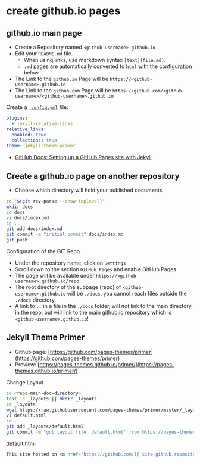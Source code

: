 # create github.io pages

## github.io main page

- Create a Repository named `<github-username>.github.io`
- Edit your `README.md` file. 
  - When using links, use markdown syntax `[text](file.md)`.
  - `.md` pages are automatically converted to `html` with the configuration below
- The Link to the `github.io` Page will be `https://<github-username>.github.io`
- The Link to the `github.com` Page will be `https://github.com/<github-username>/<github-username>.github.io`

Create a [`_config.yml`](https://github.com/zytzeiche/zytzeiche.github.io/blob/main/_config.yml) file:

~~~yaml
plugins:
  - jekyll-relative-links
relative_links:
  enabled: true
  collections: true
theme: jekyll-theme-primer
~~~

- [GitHub Docs: Setting up a GitHub Pages site with Jekyll](https://docs.github.com/en/github/working-with-github-pages/setting-up-a-github-pages-site-with-jekyll)

## Create a github.io page on another repository

- Choose which directory will hold your published documents

~~~bash
cd "$(git rev-parse --show-toplevel)"
mkdir docs
cd docs
vi docs/index.md
cd ..
git add docs/index.md
git commit -m "initial commit" docs/index.md
git push
~~~

Configuration of the GIT Repo

- Under the repository name, click on `Settings`
- Scroll down to the section `GitHub Pages` and enable GitHub Pages
- The page will be available under `https://<github-username>.github.io/repo`
- The root directory of the subpage (repo) of `<github-username>.github.io`
  will be `./docs`, you cannot reach files outside the `./docs` directory.
- A link to `..` in a file in the `./docs` folder, will _not_ link to the main
  directory in the repo, but will link to the main github.io repository which
  is `<github-username>.github.io`!


## Jekyll Theme Primer

- Github page: [https://github.com/pages-themes/primer](https://github.com/pages-themes/primer)
- Preview: [https://pages-themes.github.io/primer/](https://pages-themes.github.io/primer/)

Change Layout

~~~bash
cd <repo-main-doc-directory>
test -d _layouts || mkdir _layouts
cd _layouts
wget https://raw.githubusercontent.com/pages-themes/primer/master/_layouts/default.html
vi default.html
cd ..
git add _layouts/default.html
git commit -m "got layout file 'default.html' from https://pages-themes.github.io/primer/" _layouts/default.html
~~~

default.html

~~~html
This site hosted on <a href="https://github.com/{{ site.github.repository_nwo }}">GitHub.com</a> 
~~~

